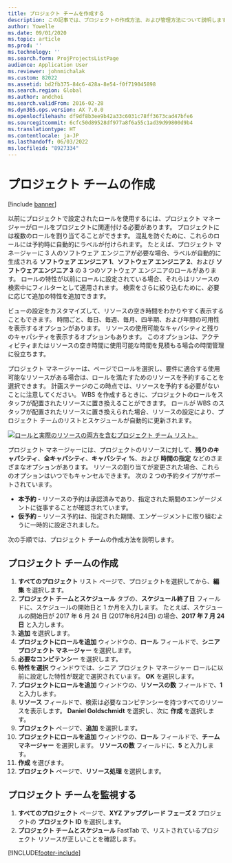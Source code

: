 ```yaml
---
title: プロジェクト チームを作成する
description: この記事では、プロジェクトの作成方法、および管理方法について説明します。
author: Yowelle
ms.date: 09/01/2020
ms.topic: article
ms.prod: ''
ms.technology: ''
ms.search.form: ProjProjectsListPage
audience: Application User
ms.reviewer: johnmichalak
ms.custom: 82022
ms.assetid: bd2fb375-84c6-428a-8e54-f0f719045898
ms.search.region: Global
ms.author: andchoi
ms.search.validFrom: 2016-02-28
ms.dyn365.ops.version: AX 7.0.0
ms.openlocfilehash: df9df8b3ee9b42a33c6031c78ff3673cad47bfe6
ms.sourcegitcommit: 6cfc50d89528df977a8f6a55c1ad39d99800d9b4
ms.translationtype: HT
ms.contentlocale: ja-JP
ms.lasthandoff: 06/03/2022
ms.locfileid: "8927334"
---
```

# <a name="create-a-project-team"></a>プロジェクト チームの作成

[!include [banner](../includes/banner.md)]

以前にプロジェクトで設定されたロールを使用するには、プロジェクト マネージャーがロールをプロジェクトに関連付ける必要があります。 プロジェクトには複数のロールを割り当てることができます。 混乱を防ぐために、これらのロールには予約時に自動的にラベルが付けられます。 たとえば、プロジェクト マネージャーに 3 人のソフトウェア エンジニアが必要な場合、ラベルが自動的に生成される **ソフトウェア エンジニア 1**、**ソフトウェア エンジニア 2**、および **ソフトウェアエンジニア 3** の 3 つのソフトウェア エンジニアのロールがあります。 ロールの特性が以前にロールに設定されている場合、それらはリソースの検索中にフィルターとして適用されます。 検索をさらに絞り込むために、必要に応じて追加の特性を追加できます。

ビューの設定をカスタマイズして、リソースの空き時間をわかりやすく表示することもできます。 時間ごと、毎日、毎週、毎月、四半期、および年間の可用性を表示するオプションがあります。 リソースの使用可能なキャパシティと残りのキャパシティを表示するオプションもあります。 このオプションは、アクティビティまたはリソースの空き時間に使用可能な時間を見積もる場合の時間管理に役立ちます。

プロジェクト マネージャーは、ページでロールを選択し、要件に適合する使用可能なリソースがある場合は、ロールを満たすためのリソースを予約することを選択できます。 計画ステージのこの時点では、リソースを予約する必要がないことに注意してください。 WBS を作成するときに、プロジェクトのロールをスタッフが配置されたリソースに置き換えることができます。 ロールが WBS のスタッフが配置されたリソースに置き換えられた場合、リソースの設定により、プロジェクト チームのリストとスケジュールが自動的に更新されます。

[![ロールと実際のリソースの両方を含むプロジェクト チーム リスト。](./media/projectresourcing03-1024x368.jpg)](./media/projectresourcing03.jpg) 

プロジェクト マネージャーには、プロジェクトのリソースに対して、**残りのキャパシティ**、**全キャパシティ**、**キャパシティ %**、および **時間の指定** などのさまざまなオプションがあります。 リソースの割り当てが変更された場合、これらのオプションはいつでもキャンセルできます。 次の 2 つの予約タイプがサポートされています。

- **本予約** - リソースの予約は承認済みであり、指定された期間のエンゲージメントに従事することが確認されています。
- **仮予約** – リソース予約は、指定された期間、エンゲージメントに取り組むように一時的に設定されました。

次の手順では、プロジェクト チームの作成方法を説明します。

## <a name="create-a-project-team"></a>プロジェクト チームの作成

1. **すべてのプロジェクト** リスト ページで、プロジェクトを選択してから、**編集** を選択します。
2. **プロジェクト チームとスケジュール** タブの、**スケジュール終了日** フィールドに、スケジュールの開始日と 1 か月を入力します。 たとえば、スケジュールの開始日が 2017 年 6 月 24 日 (2017年6月24日) の場合、**2017 年 7 月 24 日** と入力します。
3. **追加** を選択します。
4. **プロジェクトにロールを追加** ウィンドウの、**ロール** フィールドで、**シニア プロジェクト マネージャー** を選択します。
5. **必要なコンピテンシー** を選択します。
6. **特性を選択** ウィンドウでは、シニア プロジェクト マネージャー ロールに以前に設定した特性が既定で選択されています。 **OK** を選択します。
7. **プロジェクトにロールを追加** ウィンドウの、**リソースの数** フィールドで、**1** と入力します。
8. **リソース** フィールドで、検索は必要なコンピテンシーを持つすべてのリソースを表示します。 **Daniel Goldschmidt** を選択し、次に **作成** を選択します。
9. **プロジェクト** ページで、**追加** を選択します。
10. **プロジェクトにロールを追加** ウィンドウの、**ロール** フィールドで、**チーム マネージャー** を選択します。 **リソースの数** フィールドに、**5** と入力します。
11. **作成** を選びます。
12. **プロジェクト** ページで、**リソース処理** を選択します。

## <a name="monitor-project-teams"></a>プロジェクト チームを監視する
1. **すべてのプロジェクト** ページで、**XYZ アップグレード フェーズ 2** プロジェクトの **プロジェクト ID** を選択します。
2. **プロジェクト チームとスケジュール** FastTab で、リストされているプロジェクト リソースが正しいことを確認します。


[!INCLUDE[footer-include](../includes/footer-banner.md)]